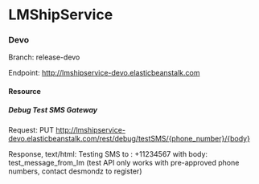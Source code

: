 # LMShipService

### Devo 

Branch: release-devo

Endpoint:  http://lmshipservice-devo.elasticbeanstalk.com

#### Resource

##### Debug Test SMS Gateway

Request: PUT http://lmshipservice-devo.elasticbeanstalk.com/rest/debug/testSMS/{phone_number}/{body}

Response, text/html: Testing SMS to : +11234567 with body: test_message_from_lm
(test API only works with pre-approved phone numbers, contact desmondz to register)
